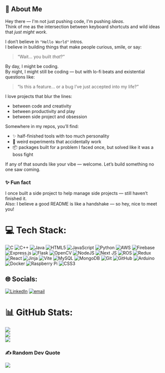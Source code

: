 ## 👋 About Me

Hey there — I'm not just pushing code, I'm pushing *ideas*.  
Think of me as the intersection between keyboard shortcuts and wild ideas that *just might work*.  

I don’t believe in `"Hello World"` intros.  
I believe in building things that make people curious, smile, or say:  
> “Wait… you built *that*?”

By day, I might be coding.  
By night, I might still be coding — but with lo-fi beats and existential questions like:  
> “Is this a feature… or a bug I’ve just accepted into my life?”

I love projects that blur the lines:  
- between code and creativity  
- between productivity and play  
- between side project and obsession

Somewhere in my repos, you’ll find:
- ✨ half-finished tools with too much personality  
- 🤖 weird experiments that accidentally work  
- 📦 packages built for a problem I faced once, but solved like it was a boss fight

If any of that sounds like your vibe — welcome. Let’s build something no one saw coming.

### ✨ Fun fact  
I once built a side project to help manage side projects — still haven’t finished it.  
Also: I believe a good README is like a handshake — so hey, nice to meet you!

# 💻 Tech Stack:
![C](https://img.shields.io/badge/c-%2300599C.svg?style=for-the-badge&logo=c&logoColor=white) 
![C++](https://img.shields.io/badge/c++-%2300599C.svg?style=for-the-badge&logo=c%2B%2B&logoColor=white) 
![Java](https://img.shields.io/badge/java-%23ED8B00.svg?style=for-the-badge&logo=openjdk&logoColor=white) 
![HTML5](https://img.shields.io/badge/html5-%23E34F26.svg?style=for-the-badge&logo=html5&logoColor=white) 
![JavaScript](https://img.shields.io/badge/javascript-%23323330.svg?style=for-the-badge&logo=javascript&logoColor=%23F7DF1E) 
![Python](https://img.shields.io/badge/python-3670A0?style=for-the-badge&logo=python&logoColor=ffdd54) 
![AWS](https://img.shields.io/badge/AWS-%23FF9900.svg?style=for-the-badge&logo=amazon-aws&logoColor=white) 
![Firebase](https://img.shields.io/badge/firebase-%23039BE5.svg?style=for-the-badge&logo=firebase) 
![Express.js](https://img.shields.io/badge/express.js-%23404d59.svg?style=for-the-badge&logo=express&logoColor=%2361DAFB) 
![Flask](https://img.shields.io/badge/flask-%23000.svg?style=for-the-badge&logo=flask&logoColor=white) 
![OpenCV](https://img.shields.io/badge/opencv-%23white.svg?style=for-the-badge&logo=opencv&logoColor=white) 
![NodeJS](https://img.shields.io/badge/node.js-6DA55F?style=for-the-badge&logo=node.js&logoColor=white) 
![Next JS](https://img.shields.io/badge/Next-black?style=for-the-badge&logo=next.js&logoColor=white) 
![ROS](https://img.shields.io/badge/ros-%230A0FF9.svg?style=for-the-badge&logo=ros&logoColor=white) 
![Redux](https://img.shields.io/badge/redux-%23593d88.svg?style=for-the-badge&logo=redux&logoColor=white) 
![React](https://img.shields.io/badge/react-%2320232a.svg?style=for-the-badge&logo=react&logoColor=%2361DAFB) 
![Jinja](https://img.shields.io/badge/jinja-white.svg?style=for-the-badge&logo=jinja&logoColor=black) 
![Vite](https://img.shields.io/badge/vite-%23646CFF.svg?style=for-the-badge&logo=vite&logoColor=white) 
![MySQL](https://img.shields.io/badge/mysql-4479A1.svg?style=for-the-badge&logo=mysql&logoColor=white) 
![MongoDB](https://img.shields.io/badge/MongoDB-%234ea94b.svg?style=for-the-badge&logo=mongodb&logoColor=white) 
![Git](https://img.shields.io/badge/git-%23F05033.svg?style=for-the-badge&logo=git&logoColor=white) 
![GitHub](https://img.shields.io/badge/github-%23121011.svg?style=for-the-badge&logo=github&logoColor=white) 
![Arduino](https://img.shields.io/badge/-Arduino-00979D?style=for-the-badge&logo=Arduino&logoColor=white) 
![Docker](https://img.shields.io/badge/docker-%230db7ed.svg?style=for-the-badge&logo=docker&logoColor=white) 
![Raspberry Pi](https://img.shields.io/badge/-Raspberry_Pi-C51A4A?style=for-the-badge&logo=Raspberry-Pi) 
![CSS3](https://img.shields.io/badge/css3-%231572B6.svg?style=for-the-badge&logo=css3&logoColor=white)


## 🌐 Socials:
[![LinkedIn](https://img.shields.io/badge/LinkedIn-%230077B5.svg?logo=linkedin&logoColor=white)](https://linkedin.com/in/Raj-Dusane) 
[![email](https://img.shields.io/badge/Email-D14836?logo=gmail&logoColor=white)](mailto:dusaneraj15@gmail.com) 


# 📊 GitHub Stats:
![](https://github-readme-stats.vercel.app/api?username=raj-dusane&theme=react&hide_border=true&include_all_commits=true&count_private=false)<br/>
![](https://nirzak-streak-stats.vercel.app/?user=raj-dusane&theme=react&hide_border=true)<br/>
![](https://github-readme-stats.vercel.app/api/top-langs/?username=raj-dusane&theme=react&hide_border=true&include_all_commits=true&count_private=false&layout=compact)

### ✍️ Random Dev Quote
![](https://quotes-github-readme.vercel.app/api?type=horizontal&theme=radical)
